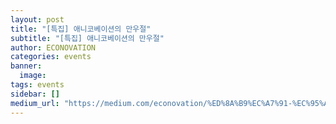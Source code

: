 ```yaml
---
layout: post
title: "[특집] 애니코베이션의 만우절"
subtitle: "[특집] 애니코베이션의 만우절"
author: ECONOVATION
categories: events
banner:
  image:
tags: events
sidebar: []
medium_url: "https://medium.com/econovation/%ED%8A%B9%EC%A7%91-%EC%95%A0%EB%8B%88%EC%BD%94%EB%B2%A0%EC%9D%B4%EC%85%98%EC%9D%98-%EB%A7%8C%EC%9A%B0%EC%A0%88-30e5240895eb"
---
```

